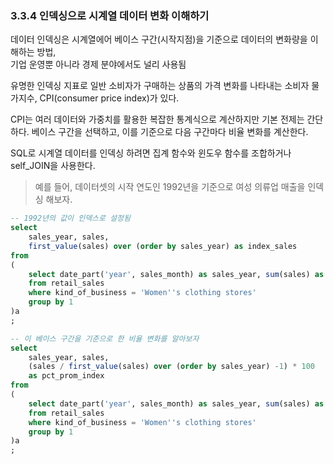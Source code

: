 ### 3.3.4 인덱싱으로 시계열 데이터 변화 이해하기

데이터 인덱싱은 시계열에어 베이스 구간(시작지점)을 기준으로 데이터의 변화량을 이해하는 방법,  
기업 운영뿐 아니라 경제 분야에서도 널리 사용됨  

유명한 인덱싱 지표로 일반 소비자가 구매하는 상품의 가격 변화를 나타내는 소비자 물가지수, CPI(consumer price index)가 있다.  

CPI는 여러 데이터와 가중치를 활용한 복잡한 통계식으로 계산하지만 기본 전제는 간단하다. 베이스 구간을 선택하고, 이를 기준으로 다음 구간마다 비율 변화를 계산한다.  


SQL로 시계열 데이터를 인덱싱 하려면 집계 함수와 윈도우 함수를 조합하거나 self_JOIN을 사용한다.  
> 예를 들어, 데이터셋의 시작 연도인 1992년을 기준으로 여성 의류업 매출을 인덱싱 해보자.

```sql
-- 1992년의 값이 인덱스로 설정됨
select
	sales_year, sales,
	first_value(sales) over (order by sales_year) as index_sales
from
(
	select date_part('year', sales_month) as sales_year, sum(sales) as sales
	from retail_sales
	where kind_of_business = 'Women''s clothing stores'
	group by 1	
)a
;

-- 이 베이스 구간을 기준으로 한 비율 변화를 알아보자
select
	sales_year, sales,
	(sales / first_value(sales) over (order by sales_year) -1) * 100 
	as pct_prom_index
from
(
	select date_part('year', sales_month) as sales_year, sum(sales) as sales
	from retail_sales
	where kind_of_business = 'Women''s clothing stores'
	group by 1	
)a
;
```